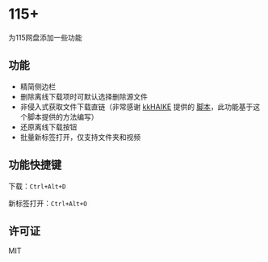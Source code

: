 # 115+

为115网盘添加一些功能

## 功能

- 精简侧边栏
- 删除离线下载项时可默认选择删除源文件
- 非侵入式获取文件下载直链（非常感谢 [kkHAIKE](https://github.com/kkHAIKE) 提供的 [脚本](https://github.com/kkHAIKE/fake115)，此功能基于这个脚本提供的方法编写）
- 还原离线下载按钮
- 批量新标签打开，仅支持文件夹和视频

## 功能快捷键

下载：`Ctrl+Alt+D`

新标签打开：`Ctrl+Alt+O`

## 许可证

MIT
